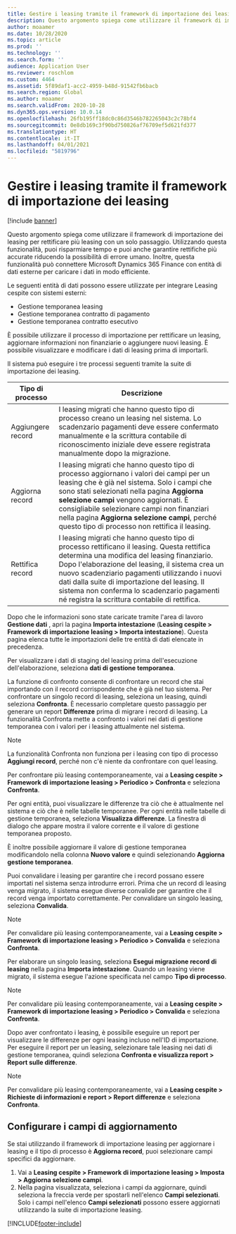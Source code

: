 ```yaml
---
title: Gestire i leasing tramite il framework di importazione dei leasing
description: Questo argomento spiega come utilizzare il framework di importazione dei leasing per rettificare più leasing contemporaneamente.
author: moaamer
ms.date: 10/28/2020
ms.topic: article
ms.prod: ''
ms.technology: ''
ms.search.form: ''
audience: Application User
ms.reviewer: roschlom
ms.custom: 4464
ms.assetid: 5f89daf1-acc2-4959-b48d-91542fb6bacb
ms.search.region: Global
ms.author: moaamer
ms.search.validFrom: 2020-10-28
ms.dyn365.ops.version: 10.0.14
ms.openlocfilehash: 26fb195ff18dc0c86d3546b782265043c2c78bf4
ms.sourcegitcommit: 0e8db169c3f90bd750826af76709ef5d621fd377
ms.translationtype: HT
ms.contentlocale: it-IT
ms.lasthandoff: 04/01/2021
ms.locfileid: "5819796"
---
```

# <a name="manage-leases-through-the-lease-import-framework"></a>Gestire i leasing tramite il framework di importazione dei leasing

[!include [banner](../includes/banner.md)]

Questo argomento spiega come utilizzare il framework di importazione dei leasing per rettificare più leasing con un solo passaggio. Utilizzando questa funzionalità, puoi risparmiare tempo e puoi anche garantire rettifiche più accurate riducendo la possibilità di errore umano. Inoltre, questa funzionalità può connettere Microsoft Dynamics 365 Finance con entità di dati esterne per caricare i dati in modo efficiente.

Le seguenti entità di dati possono essere utilizzate per integrare Leasing cespite con sistemi esterni:

- Gestione temporanea leasing
- Gestione temporanea contratto di pagamento
- Gestione temporanea contratto esecutivo

È possibile utilizzare il processo di importazione per rettificare un leasing, aggiornare informazioni non finanziarie o aggiungere nuovi leasing. È possibile visualizzare e modificare i dati di leasing prima di importarli.

Il sistema può eseguire i tre processi seguenti tramite la suite di importazione dei leasing.

| Tipo di processo  | Descrizione |
|---------------|-------------|
| Aggiungere record    | I leasing migrati che hanno questo tipo di processo creano un leasing nel sistema. Lo scadenzario pagamenti deve essere confermato manualmente e la scrittura contabile di riconoscimento iniziale deve essere registrata manualmente dopo la migrazione. |
| Aggiorna record | I leasing migrati che hanno questo tipo di processo aggiornano i valori dei campi per un leasing che è già nel sistema. Solo i campi che sono stati selezionati nella pagina **Aggiorna selezione campi** vengono aggiornati. È consigliabile selezionare campi non finanziari nella pagina **Aggiorna selezione campi**, perché questo tipo di processo non rettifica il leasing. |
| Rettifica record | I leasing migrati che hanno questo tipo di processo rettificano il leasing. Questa rettifica determina una modifica del leasing finanziario. Dopo l'elaborazione del leasing, il sistema crea un nuovo scadenziario pagamenti utilizzando i nuovi dati dalla suite di importazione del leasing. Il sistema non conferma lo scadenzario pagamenti né registra la scrittura contabile di rettifica. |

Dopo che le informazioni sono state caricate tramite l'area di lavoro **Gestione dati** , apri la pagina **Importa intestazione** (**Leasing cespite \> Framework di importazione leasing \> Importa intestazione**). Questa pagina elenca tutte le importazioni delle tre entità di dati elencate in precedenza.

Per visualizzare i dati di staging del leasing prima dell'esecuzione dell'elaborazione, seleziona **dati di gestione temporanea**.

La funzione di confronto consente di confrontare un record che stai importando con il record corrispondente che è già nel tuo sistema. Per confrontare un singolo record di leasing, seleziona un leasing, quindi seleziona **Confronta**. È necessario completare questo passaggio per generare un report **Differenze** prima di migrare i record di leasing. La funzionalità Confronta mette a confronto i valori nei dati di gestione temporanea con i valori per i leasing attualmente nel sistema.

> [!NOTE]
> La funzionalità Confronta non funziona per i leasing con tipo di processo **Aggiungi record**, perché non c'è niente da confrontare con quel leasing.
>
> Per confrontare più leasing contemporaneamente, vai a **Leasing cespite \> Framework di importazione leasing \> Periodico \> Confronta** e seleziona **Confronta**.

Per ogni entità, puoi visualizzare le differenze tra ciò che è attualmente nel sistema e ciò che è nelle tabelle temporanee. Per ogni entità nelle tabelle di gestione temporanea, seleziona **Visualizza differenze**. La finestra di dialogo che appare mostra il valore corrente e il valore di gestione temporanea proposto.

È inoltre possibile aggiornare il valore di gestione temporanea modificandolo nella colonna **Nuovo valore** e quindi selezionando **Aggiorna gestione temporanea**.

Puoi convalidare i leasing per garantire che i record possano essere importati nel sistema senza introdurre errori. Prima che un record di leasing venga migrato, il sistema esegue diverse convalide per garantire che il record venga importato correttamente. Per convalidare un singolo leasing, seleziona **Convalida**.

> [!NOTE]
> Per convalidare più leasing contemporaneamente, vai a **Leasing cespite \> Framework di importazione leasing \> Periodico \> Convalida** e seleziona **Confronta**.

Per elaborare un singolo leasing, seleziona **Esegui migrazione record di leasing** nella pagina **Importa intestazione**. Quando un leasing viene migrato, il sistema esegue l'azione specificata nel campo **Tipo di processo**.

> [!NOTE]
> Per convalidare più leasing contemporaneamente, vai a **Leasing cespite \> Framework di importazione leasing \> Periodico \> Convalida** e seleziona **Confronta**.

Dopo aver confrontato i leasing, è possibile eseguire un report per visualizzare le differenze per ogni leasing incluso nell'ID di importazione. Per eseguire il report per un leasing, selezionare tale leasing nei dati di gestione temporanea, quindi seleziona **Confronta e visualizza report \> Report sulle differenze**.

> [!NOTE]
> Per convalidare più leasing contemporaneamente, vai a **Leasing cespite \> Richieste di informazioni e report \> Report differenze** e seleziona **Confronta**.

## <a name="set-up-update-fields"></a>Configurare i campi di aggiornamento

Se stai utilizzando il framework di importazione leasing per aggiornare i leasing e il tipo di processo è **Aggiorna record**, puoi selezionare campi specifici da aggiornare.

1. Vai a **Leasing cespite \> Framework di importazione leasing \> Imposta \> Aggiorna selezione campi**.
2. Nella pagina visualizzata, seleziona i campi da aggiornare, quindi seleziona la freccia verde per spostarli nell'elenco **Campi selezionati**. Solo i campi nell'elenco **Campi selezionati** possono essere aggiornati utilizzando la suite di importazione leasing.


[!INCLUDE[footer-include](../../includes/footer-banner.md)]